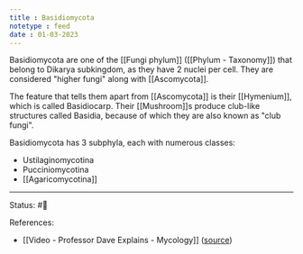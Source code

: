 ```yaml
---
title : Basidiomycota
notetype : feed
date : 01-03-2023
---
```


Basidiomycota are one of the [[Fungi phylum]] ([[Phylum - Taxonomy]]) that belong to Dikarya subkingdom, as they have 2 nuclei per cell. They are considered "higher fungi" along with [[Ascomycota]].

The feature that tells them apart from [[Ascomycota]] is their [[Hymenium]], which is called Basidiocarp. Their [[Mushroom]]s produce club-like structures called Basidia, because of which they are also known as "club fungi".

Basidiomycota has 3 subphyla, each with numerous classes:
- Ustilaginomycotina
- Pucciniomycotina
- [[Agaricomycotina]]

-----

Status: #🌱 

References:
- [[Video - Professor Dave Explains - Mycology]] ([source](https://www.youtube.com/watch?v=wqKNm_evkYA&list=PLybg94GvOJ9Hyyv_MD2Y7OPFxhnrKFsD6&ab_channel=ProfessorDaveExplains))
